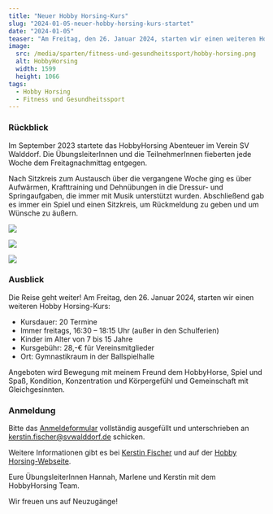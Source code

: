 ```yaml
---
title: "Neuer Hobby Horsing-Kurs"
slug: "2024-01-05-neuer-hobby-horsing-kurs-startet"
date: "2024-01-05"
teaser: "Am Freitag, den 26. Januar 2024, starten wir einen weiteren Hobby Horsing-Kurs."
image:
  src: /media/sparten/fitness-und-gesundheitssport/hobby-horsing.png
  alt: HobbyHorsing
  width: 1599
  height: 1066
tags:
  - Hobby Horsing
  - Fitness und Gesundheitssport
---
```

### Rückblick

Im September 2023 startete das HobbyHorsing Abenteuer im Verein SV Walddorf. Die ÜbungsleiterInnen und die TeilnehmerInnen fieberten jede Woche dem Freitagnachmittag entgegen.

Nach Sitzkreis zum Austausch über die vergangene Woche ging es über Aufwärmen, Krafttraining und Dehnübungen in die Dressur- und Springaufgaben, die immer mit Musik unterstützt wurden. Abschließend gab es immer ein Spiel und einen Sitzkreis, um Rückmeldung zu geben und um Wünsche zu äußern.

![](/media/2024/2024-01-05-hobbyhorsing-1.jpg)

![](/media/2024/2024-01-05-hobbyhorsing-2.jpg)

![](/media/2024/2024-01-05-hobbyhorsing-3.jpg)

### Ausblick

Die Reise geht weiter! Am Freitag, den 26. Januar 2024, starten wir einen weiteren Hobby Horsing-Kurs:

- Kursdauer: 20 Termine
- Immer freitags, 16:30 – 18:15 Uhr (außer in den Schulferien)
- Kinder im Alter von 7 bis 15 Jahre
- Kursgebühr: 28,-€ für Vereinsmitglieder
- Ort: Gymnastikraum in der Ballspielhalle

Angeboten wird Bewegung mit meinem Freund dem HobbyHorse, Spiel und Spaß, Kondition, Konzentration und Körpergefühl und Gemeinschaft mit Gleichgesinnten.

### Anmeldung

Bitte das [Anmeldeformular](/download/2024-01-07_Kursanmeldung_Hobby_Horsing.pdf) vollständig ausgefüllt und unterschrieben an [kerstin.fischer@svwalddorf.de](mailto:kerstin.fischer@svwalddorf.de) schicken.

Weitere Informationen gibt es bei [Kerstin Fischer](mailto:kerstin.fischer@svwalddorf.de) und auf der [Hobby Horsing-Webseite](/fitness-und-gesundheitssport/hobbyhorsing).

Eure ÜbungsleiterInnen Hannah, Marlene und Kerstin mit dem HobbyHorsing Team.

Wir freuen uns auf Neuzugänge!
